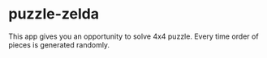 # puzzle-zelda
This app gives you an opportunity to solve 4x4 puzzle. Every time order of pieces is generated randomly.
